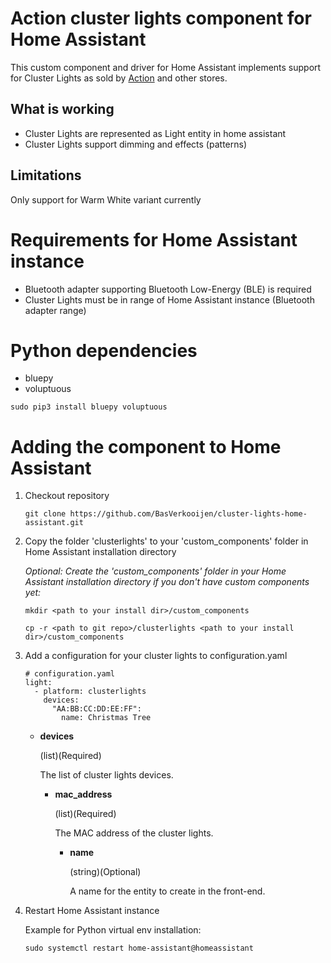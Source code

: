 # Action cluster lights component for Home Assistant
This custom component and driver for Home Assistant implements support for Cluster Lights as sold by [Action](https://www.action.com/nl-nl/p/clusterverlichting/) and other stores.

## What is working
* Cluster Lights are represented as Light entity in home assistant
* Cluster Lights support dimming and effects (patterns)

## Limitations
Only support for Warm White variant currently

# Requirements for Home Assistant instance
* Bluetooth adapter supporting Bluetooth Low-Energy (BLE) is required
* Cluster Lights must be in range of Home Assistant instance (Bluetooth adapter range)

# Python dependencies
* bluepy
* voluptuous

`sudo pip3 install bluepy voluptuous`

# Adding the component to Home Assistant
1. Checkout repository

   `git clone https://github.com/BasVerkooijen/cluster-lights-home-assistant.git`

2. Copy the folder 'clusterlights' to your 'custom_components' folder in Home Assistant installation directory

   *Optional: Create the 'custom_components' folder in your Home Assistant installation directory if you don't have custom components yet:*
   
   `mkdir <path to your install dir>/custom_components`

   `cp -r <path to git repo>/clusterlights <path to your install dir>/custom_components`
3. Add a configuration for your cluster lights to configuration.yaml

   ```
   # configuration.yaml
   light:
     - platform: clusterlights
       devices:
         "AA:BB:CC:DD:EE:FF":
           name: Christmas Tree
   ```
   * **devices**
     
     (list)(Required)
     
     The list of cluster lights devices.
     
     * **mac_address**
        
        (list)(Required)
        
        The MAC address of the cluster lights.
     
       * **name**
        
          (string)(Optional)
        
          A name for the entity to create in the front-end.

4. Restart Home Assistant instance

   Example for Python virtual env installation:
   
   `sudo systemctl restart home-assistant@homeassistant`
